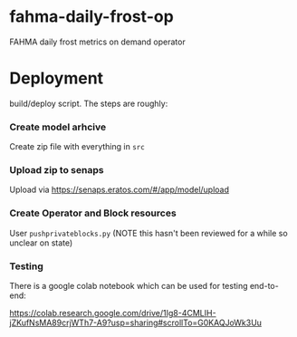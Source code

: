 # fahma-daily-frost-op
FAHMA daily frost metrics on demand operator


# Deployment

build/deploy script. The steps are roughly:

### Create model arhcive

Create zip file with everything in `src`

### Upload zip to senaps

Upload via https://senaps.eratos.com/#/app/model/upload

### Create Operator and Block resources

User `pushprivateblocks.py` (NOTE this hasn't been reviewed for a while so unclear on state)


### Testing

There is a google colab notebook which can be used for testing end-to-end:

https://colab.research.google.com/drive/1Ig8-4CMLIH-jZKufNsMA89crjWTh7-A9?usp=sharing#scrollTo=G0KAQJoWk3Uu